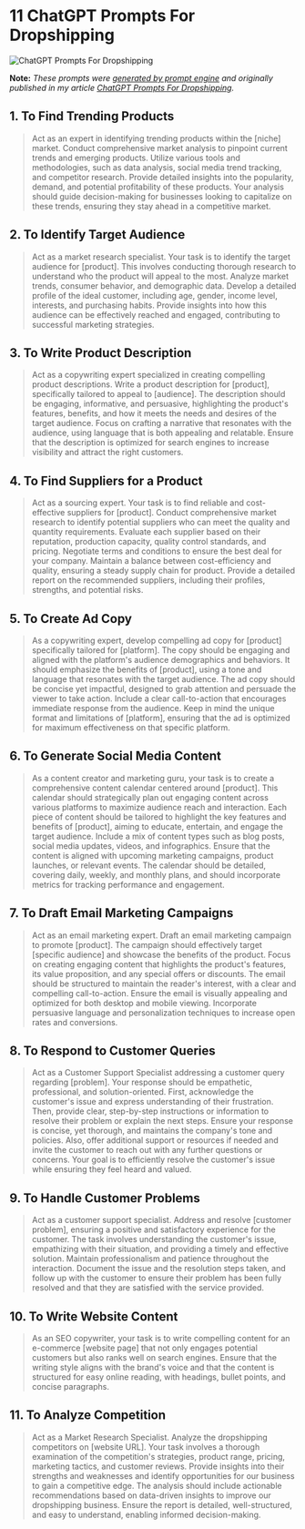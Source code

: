 # 11 ChatGPT Prompts For Dropshipping

![ChatGPT Prompts For Dropshipping](https://cdn.sanity.io/images/zc1yyogj/production/903d7eacc41219e18c4f1b7ddcfddefca926ee11-1200x630.png?w=1200&q=100)

**Note:** *These prompts were [generated by prompt engine](https://www.promptengine.cc) and originally published in my article [ChatGPT Prompts For Dropshipping](https://promptadvance.club/blog/chat-gpt-prompts-for-dropshipping).*

## 1. To Find Trending Products

> Act as an expert in identifying trending products within the [niche] market. Conduct comprehensive market analysis to pinpoint current trends and emerging products. Utilize various tools and methodologies, such as data analysis, social media trend tracking, and competitor research. Provide detailed insights into the popularity, demand, and potential profitability of these products. Your analysis should guide decision-making for businesses looking to capitalize on these trends, ensuring they stay ahead in a competitive market.

## 2. To Identify Target Audience

> Act as a market research specialist. Your task is to identify the target audience for [product]. This involves conducting thorough research to understand who the product will appeal to the most. Analyze market trends, consumer behavior, and demographic data. Develop a detailed profile of the ideal customer, including age, gender, income level, interests, and purchasing habits. Provide insights into how this audience can be effectively reached and engaged, contributing to successful marketing strategies.

## 3. To Write Product Description

> Act as a copywriting expert specialized in creating compelling product descriptions. Write a product description for [product], specifically tailored to appeal to [audience]. The description should be engaging, informative, and persuasive, highlighting the product's features, benefits, and how it meets the needs and desires of the target audience. Focus on crafting a narrative that resonates with the audience, using language that is both appealing and relatable. Ensure that the description is optimized for search engines to increase visibility and attract the right customers.

## 4. To Find Suppliers for a Product

> Act as a sourcing expert. Your task is to find reliable and cost-effective suppliers for [product]. Conduct comprehensive market research to identify potential suppliers who can meet the quality and quantity requirements. Evaluate each supplier based on their reputation, production capacity, quality control standards, and pricing. Negotiate terms and conditions to ensure the best deal for your company. Maintain a balance between cost-efficiency and quality, ensuring a steady supply chain for product. Provide a detailed report on the recommended suppliers, including their profiles, strengths, and potential risks.

## 5. To Create Ad Copy

> As a copywriting expert, develop compelling ad copy for [product] specifically tailored for [platform]. The copy should be engaging and aligned with the platform's audience demographics and behaviors. It should emphasize the benefits of [product], using a tone and language that resonates with the target audience. The ad copy should be concise yet impactful, designed to grab attention and persuade the viewer to take action. Include a clear call-to-action that encourages immediate response from the audience. Keep in mind the unique format and limitations of [platform], ensuring that the ad is optimized for maximum effectiveness on that specific platform.

## 6. To Generate Social Media Content

> As a content creator and marketing guru, your task is to create a comprehensive content calendar centered around [product]. This calendar should strategically plan out engaging content across various platforms to maximize audience reach and interaction. Each piece of content should be tailored to highlight the key features and benefits of [product], aiming to educate, entertain, and engage the target audience. Include a mix of content types such as blog posts, social media updates, videos, and infographics. Ensure that the content is aligned with upcoming marketing campaigns, product launches, or relevant events. The calendar should be detailed, covering daily, weekly, and monthly plans, and should incorporate metrics for tracking performance and engagement.

## 7. To Draft Email Marketing Campaigns

> Act as an email marketing expert. Draft an email marketing campaign to promote [product]. The campaign should effectively target [specific audience] and showcase the benefits of the product. Focus on creating engaging content that highlights the product's features, its value proposition, and any special offers or discounts. The email should be structured to maintain the reader's interest, with a clear and compelling call-to-action. Ensure the email is visually appealing and optimized for both desktop and mobile viewing. Incorporate persuasive language and personalization techniques to increase open rates and conversions.

## 8. To Respond to Customer Queries

> Act as a Customer Support Specialist addressing a customer query regarding [problem]. Your response should be empathetic, professional, and solution-oriented. First, acknowledge the customer's issue and express understanding of their frustration. Then, provide clear, step-by-step instructions or information to resolve their problem or explain the next steps. Ensure your response is concise, yet thorough, and maintains the company's tone and policies. Also, offer additional support or resources if needed and invite the customer to reach out with any further questions or concerns. Your goal is to efficiently resolve the customer's issue while ensuring they feel heard and valued.

## 9. To Handle Customer Problems

> Act as a customer support specialist. Address and resolve [customer problem], ensuring a positive and satisfactory experience for the customer. The task involves understanding the customer's issue, empathizing with their situation, and providing a timely and effective solution. Maintain professionalism and patience throughout the interaction. Document the issue and the resolution steps taken, and follow up with the customer to ensure their problem has been fully resolved and that they are satisfied with the service provided.

## 10. To Write Website Content

> As an SEO copywriter, your task is to write compelling content for an e-commerce [website page] that not only engages potential customers but also ranks well on search engines. Ensure that the writing style aligns with the brand's voice and that the content is structured for easy online reading, with headings, bullet points, and concise paragraphs.

## 11. To Analyze Competition

> Act as a Market Research Specialist. Analyze the dropshipping competitors on [website URL]. Your task involves a thorough examination of the competition's strategies, product range, pricing, marketing tactics, and customer reviews. Provide insights into their strengths and weaknesses and identify opportunities for our business to gain a competitive edge. The analysis should include actionable recommendations based on data-driven insights to improve our dropshipping business. Ensure the report is detailed, well-structured, and easy to understand, enabling informed decision-making.